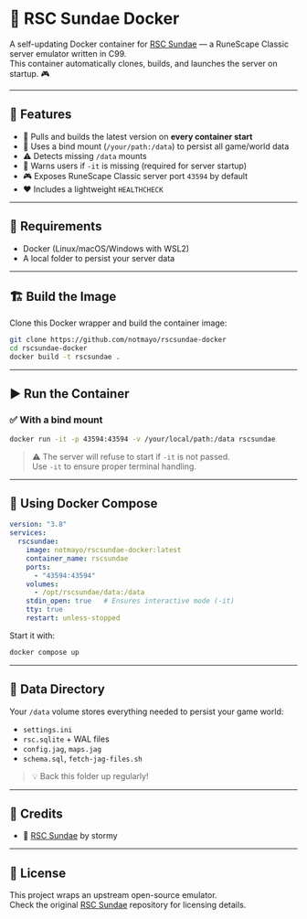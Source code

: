 # 🧁 RSC Sundae Docker

A self-updating Docker container for [RSC Sundae](https://git.sr.ht/~stormy/rscsundae) — a RuneScape Classic server emulator written in C99.  
This container automatically clones, builds, and launches the server on startup. 🎮

---

## 🚀 Features

- 🔁 Pulls and builds the latest version on **every container start**  
- 💾 Uses a bind mount (`/your/path:/data`) to persist all game/world data  
- ⚠️ Detects missing `/data` mounts  
- 🧠 Warns users if `-it` is missing (required for server startup)  
- 🎮 Exposes RuneScape Classic server port `43594` by default  
- ❤️ Includes a lightweight `HEALTHCHECK`  

---

## 🧰 Requirements

- Docker (Linux/macOS/Windows with WSL2)
- A local folder to persist your server data

---

## 🏗️ Build the Image

Clone this Docker wrapper and build the container image:

```bash
git clone https://github.com/notmayo/rscsundae-docker
cd rscsundae-docker
docker build -t rscsundae .
```

---

## ▶️ Run the Container

### ✅ With a bind mount

```bash
docker run -it -p 43594:43594 -v /your/local/path:/data rscsundae
```

> ⚠️ The server will refuse to start if `-it` is not passed.  
> Use `-it` to ensure proper terminal handling.

---

## 🔁 Using Docker Compose

```yaml
version: "3.8"
services:
  rscsundae:
    image: notmayo/rscsundae-docker:latest
    container_name: rscsundae
    ports:
      - "43594:43594"
    volumes:
      - /opt/rscsundae/data:/data
    stdin_open: true   # Ensures interactive mode (-it)
    tty: true
    restart: unless-stopped
```

Start it with:

```bash
docker compose up
```

---

## 📂 Data Directory

Your `/data` volume stores everything needed to persist your game world:

- `settings.ini`
- `rsc.sqlite` + WAL files
- `config.jag`, `maps.jag`
- `schema.sql`, `fetch-jag-files.sh`

> 💡 Back this folder up regularly!

---

## 🧊 Credits

- 🍦 [RSC Sundae](https://git.sr.ht/~stormy/rscsundae) by stormy  

---

## 🧃 License

This project wraps an upstream open-source emulator.  
Check the original [RSC Sundae](https://git.sr.ht/~stormy/rscsundae) repository for licensing details.

